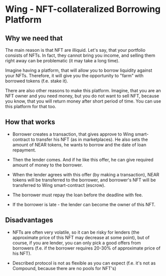 # Wing - NFT-collateralized Borrowing Platform

## Why we need that

The main reason is that NFT are illiquid. 
Let's say, that your portfolio consists of NFTs. 
In fact, they cannot bring you income, and selling them right away can be problematic (it may take a long time).

Imagine having a platform, that will allow you to borrow liquidity against your NFTs. Therefore, it will give you the opportunity to "farm" with borrowed tokens (f.e. stake it).

There are also other reasons to make this platform. Imagine, that you are an NFT owner and you need money, but you do not want to sell NFT, because you know, that you will return money after short period of time. You can use this platform for that too.

## How that works

* Borrower creates a transaction, that gives approve to Wing smart-contract to transfer his NFT (as in marketplaces). 
He also sets the amount of NEAR tokens, he wants to borrow and the date of loan repayment. 

* Then the lender comes. And if he like this offer, he can give required amount of money to the borrower.

* When the lender agrees with this offer (by making a transaction), NEAR tokens will be transferred to the borrower, and borrower's NFT will be transferred to Wing smart-contract (escrow).

* The borrower must repay the loan before the deadline with fee.

* If the borrower is late - the lender can become the owner of this NFT.

## Disadvantages

* NFTs are often very volatile, so it can be risky for lenders (the approximate price of this NFT may decrease at some point), but of course, if you are lender, you can only pick a good offers from borrowers (f.e. if the borrower requires 20-30% of approximate price of his NFT).

* Described protocol is not as flexible as you can expect (f.e. it's not as Compound, because there are no pools for NFT's)
